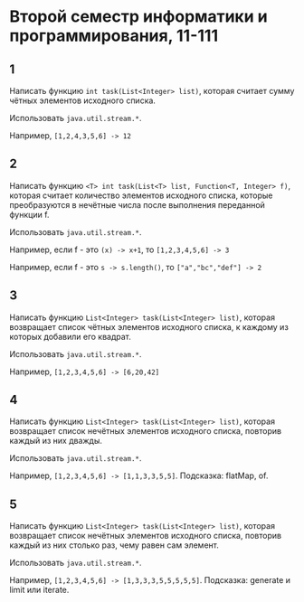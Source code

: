 # Второй семестр информатики и программирования, 11-111

## 1

Написать функцию `int task(List<Integer> list)`, которая
считает сумму чётных элементов исходного списка.

Использовать `java.util.stream.*`.

Например, `[1,2,4,3,5,6] -> 12`

## 2

Написать функцию `<T> int task(List<T> list, Function<T, Integer> f)`, которая
считает количество элементов исходного списка, которые преобразуются в нечётные
числа после выполнения переданной функции f.

Использовать `java.util.stream.*`.

Например, если f - это `(x) -> x+1`, то `[1,2,3,4,5,6] -> 3`

Например, если f - это `s -> s.length()`, то
`["a","bc","def"] -> 2`

## 3

Написать функцию `List<Integer> task(List<Integer> list)`, которая возвращает
список чётных элементов исходного списка, к каждому из которых добавили его
квадрат.

Использовать `java.util.stream.*`.

Например, `[1,2,3,4,5,6] -> [6,20,42]`

## 4

Написать функцию `List<Integer> task(List<Integer> list)`, которая возвращает список
нечётных элементов исходного списка, повторив каждый из них дважды.

Использовать `java.util.stream.*`.

Например, `[1,2,3,4,5,6] -> [1,1,3,3,5,5]`. Подсказка: flatMap, of.

## 5

Написать функцию `List<Integer> task(List<Integer> list)`, которая возвращает
список нечётных элементов исходного списка, повторив каждый из них столько раз,
чему равен сам элемент.

Использовать `java.util.stream.*`.

Например, `[1,2,3,4,5,6] -> [1,3,3,3,5,5,5,5,5]`. Подсказка: generate и limit или iterate.
